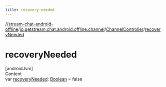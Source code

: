 ```yaml
---
title: recovery-needed
---
```

//[stream-chat-android-offline](../../../index.md)/[io.getstream.chat.android.offline.channel](../index.md)/[ChannelController](index.md)/[recoveryNeeded](recoveryNeeded.md)



# recoveryNeeded  
[androidJvm]  
Content  
var [recoveryNeeded](recoveryNeeded.md): [Boolean](https://kotlinlang.org/api/latest/jvm/stdlib/kotlin/-boolean/index.html) = false  



